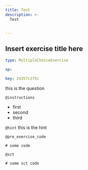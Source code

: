 ```yaml
---
title: Test
description: >-
  Test


---
```

## Insert exercise title here

```yaml
type: MultipleChoiceExercise

xp: 

key: 24357c275c
```

this is the question

`@instructions`
- first
- second
- third

`@hint`
this is the hint

`@pre_exercise_code`
```{}
# some code
```


`@sct`
```{}
# some sct code
```




